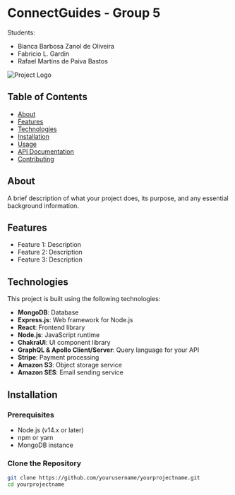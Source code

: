 # ConnectGuides - Group 5
Students:
- Bianca Barbosa Zanol de Oliveira
- Fabricio L. Gardin
- Rafael Martins de Paiva Bastos

![Project Logo](link_to_logo)

## Table of Contents

- [About](#about)
- [Features](#features)
- [Technologies](#technologies)
- [Installation](#installation)
- [Usage](#usage)
- [API Documentation](#api-documentation)
- [Contributing](#contributing)

## About

A brief description of what your project does, its purpose, and any essential background information.

## Features

- Feature 1: Description
- Feature 2: Description
- Feature 3: Description

## Technologies

This project is built using the following technologies:

- **MongoDB**: Database
- **Express.js**: Web framework for Node.js
- **React**: Frontend library
- **Node.js**: JavaScript runtime
- **ChakraUI**: UI component library
- **GraphQL & Apollo Client/Server**: Query language for your API
- **Stripe**: Payment processing
- **Amazon S3**: Object storage service
- **Amazon SES**: Email sending service

## Installation

### Prerequisites

- Node.js (v14.x or later)
- npm or yarn
- MongoDB instance

### Clone the Repository

```sh
git clone https://github.com/yourusername/yourprojectname.git
cd yourprojectname
